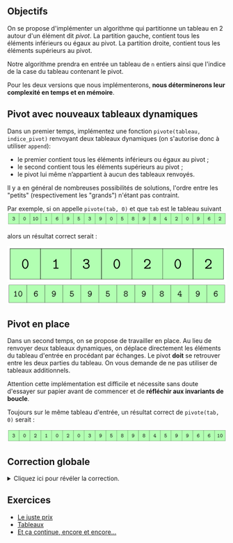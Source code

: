 ## Objectifs

On se propose d'implémenter un algorithme qui partitionne un tableau en 2 autour d'un élément dit *pivot*.
La partition gauche, contient tous les éléments inférieurs ou égaux au pivot.
La partition droite, contient tous les éléments supérieurs au pivot.

Notre algorithme prendra en entrée un tableau de `n` entiers ainsi que l'indice de la case du tableau contenant le pivot.

Pour les deux versions que nous implémenterons, **nous déterminerons leur complexité en temps et en mémoire**.

## Pivot avec nouveaux tableaux dynamiques

Dans un premier temps, implémentez une fonction `pivote(tableau, indice_pivot)` renvoyant deux tableaux dynamiques (on s'autorise donc à utiliser `append`):

- le premier contient tous les éléments inférieurs ou égaux au pivot ;
- le second contient tous les éléments supérieurs au pivot ;
- le pivot lui même n’appartient à aucun des tableaux renvoyés.

Il y a en général de nombreuses possibilités de solutions, l'ordre entre les "petits" (respectivement les "grands") n'étant pas contraint.

Par exemple, si on appelle `pivote(tab, 0)` et que `tab` est le tableau suivant
![tableau d'entrée](table1.svg)

alors un résultat correct serait :

![partition gauche](table11.svg)
![partition droite](table12.svg)

## Pivot en place

Dans un second temps, on se propose de travailler en place.
Au lieu de renvoyer deux tableaux dynamiques, on déplace directement les éléments du tableau d'entrée en procédant par échanges.
Le pivot **doit** se retrouver entre les deux parties du tableau.
On vous demande de ne pas utiliser de tableaux additionnels.

Attention cette implémentation est difficile et nécessite sans doute d'essayer sur papier avant de commencer et de **réfléchir aux invariants de boucle**.

Toujours sur le même tableau d'entrée, un résultat correct de `pivote(tab, 0)` serait :

![résultat en place](table2.svg)

## Correction globale
<details markdown="1">
<summary>Cliquez ici pour révéler la correction.</summary>
Une correction détaillée en deux vidéos est disponible :

<iframe src="https://videos.univ-grenoble-alpes.fr/video/12516-ensimag-bpi-correction-du-mini-projet-pivot-12/?is_iframe=true" width="640" height="360" style="padding: 0; margin: 0; border:0" allowfullscreen ></iframe>

<iframe src="https://videos.univ-grenoble-alpes.fr/video/12524-ensimag-bpi-correction-du-mini-projet-pivot-22/?is_iframe=true" width="640" height="360" style="padding: 0; margin: 0; border:0" allowfullscreen ></iframe>

Une autre correction possible est la suivante :
```python
#!/usr/bin/env python3
"""Déplacement autour d'un pivot dans un tableau."""
import sys


def pivote(tableau, indice_pivot):
    """Pivote le tableau donné autour de l'indice donné.

    Renvoie deux tableaux dynamiques:
      - le premier contient tous les éléments inférieurs ou égaux au pivot ;
      - le second tous les éléments supérieurs au pivot.

    Le pivot lui même n'appartient à aucun des tableaux dynamiques renvoyés.
    L'ordre entre les "petits" (resp. les "grands") n’étant pas contraint.
    """

    tableau_dyn_gauche = []
    tableau_dyn_droit = []
    pivot = tableau[indice_pivot]

    # On place les valeurs une par une à gauche ou
    # à droite en comparant au pivot
    for indice, valeur in enumerate(tableau):

        # Le pivot n'appartient à aucun des deux tableaux
        if indice == indice_pivot:
            continue

        # On compare avec la valeur du pivot pour
        # placer à gauche ou à droite
        if valeur <= pivot:
            tableau_dyn_gauche.append(valeur)
        else:
            tableau_dyn_droit.append(valeur)

    return tableau_dyn_gauche, tableau_dyn_droit


def echange(tableau, i, j):
    """Échange les valeurs aux indices i et j de tableau."""

    # Python est trop fort, on peut faire ça en une ligne,
    # sans avoir recours à une variable temporaire, waaaouu.
    tableau[i], tableau[j] = tableau[j], tableau[i]

    # Ceci n'est qu'un leurre, bien sûr.
    # Python utilise *deux* variables temporaires en interne.
    # Le code ci-dessus est équivalent au code suivant :
    #   temp = (tableau[j], tableau[i]) # création d'un tuple
    #   tableau[i] = temp[0]
    #   tableau[j] = temp[1]


def pivote_en_place(tableau, indice_pivot):
    """Pivote en place le tableau donné autour de la valeur à l'indice donné

    Rien de mieux qu'un dessin au tableau pour "voir" cet algorithme qui utilise
    deux indices : i qui part de gauche et avance à droite, et j qui part de
    droite et avance à gauche.

    L'algorithme s'arrête quand i et j se croisent.

    L'algorithme est "optimisé" en ce qui concerne le nombre d'échanges de deux éléments.
    Quand un élément est plus petit que le pivot, il n'y a pas d'échange.
    On remet le pivot à la bonne place une fois sorti de la boucle,
    c'est à dire quand on connait sa position.
    """

    # On place le pivot en premier
    pivot = tableau[indice_pivot]
    echange(tableau, indice_pivot, 0)

    # Indice de l'élément à comparer au pivot
    # INVARIANT_I : t[e] <= pivot ∀e tel que 1 <= e < i
    #   - vrai au départ car 1 <= e < i est vide
    i = 1

    # Indice du dernier élément non comparé au pivot
    # INVARIANT_J : t[e] > pivot ∀e tel que j < e < len(t)
    # vrai au départ car j < e < len(t) est vide
    j = len(tableau) - 1

    # Tant qu'il reste un élément à comparer au pivot
    while i <= j:

        # On le laisse à sa place et on fait avancer i
        if tableau[i] <= pivot:
            i += 1
            # INVARIANT_I préservé car
            #   - on rajoute t[i] à ∀e tel que 1 <= e < i
            #   - t[i] <= pivot
            # INVARIANT_J préservé car
            #   - pas d'élément rajouté à ∀e tel que j < e < len(t)
            #   - t[e] inchangé ∀e
            #     donc t[e] <= pivot ∀e tel que 1 <= e < i toujours vrai

        # On le place à droite du pivot en échangeant
        # de place avec le dernier élément non comparé au pivot
        else:
            echange(tableau, i, j)
            j -= 1
            # INVARIANT_I préservé car :
            #   - pas d'élément rajouté à ∀e tel que 1 <= e < i
            #   - t[e] inchangé ∀e tel que 1 <= e < i
            #     donc t[e] <= pivot ∀e tel que 1 <= e < i
            # INVARIANT_j préservé car :
            #   - on rajoute t[i] à ∀e tel que j < e < len(t)
            #   - t[i] > pivot

    # Quand on sort de la boucle, j = i - 1 nous donne la place du pivot
    # par définition d'après nos deux invariants
    echange(tableau, 0, j)

    return tableau, j


def main():
    """Point d'entrée du programme"""

    # On demande à l'utilisateur le tableau ainsi que l'indice du pivot
    if len(sys.argv) != 3 or sys.argv[1] == "-h" or sys.argv[1] == "--help":
        print("utilisation:", sys.argv[0], "tableau index_pivot")
        sys.exit()
    tableau = [int(i) for i in sys.argv[1].split()]
    indice_pivot = int(sys.argv[2])

    # On pivote "HORS place"
    print(
        "avant pivotage autour du",
        tableau[indice_pivot],
        "à l'indice",
        indice_pivot,
        "on a le tableau suivant : \n",
        "  tab =",
        tableau,
        "avec une taille de",
        len(tableau),
    )
    tab_gauche, tab_droit = pivote(tableau, indice_pivot)
    print(
        "après pivotage autour du",
        tableau[indice_pivot],
        "à l'indice",
        indice_pivot,
        "on a les deux tableaux suivants : ",
    )
    print("  tab gauche =", tab_gauche, "avec une taille de", len(tab_gauche))
    print("  tab droit  =", tab_droit, "avec une taille de", len(tab_droit))

    # On pivote "EN place"
    print()
    print(
        "avant pivotage en place autour du",
        tableau[indice_pivot],
        "à l'indice",
        indice_pivot,
        "on a le tableau suivant : \n",
        "  tab =",
        tableau,
        "avec une taille de",
        len(tableau),
    )
    pivote_en_place(tableau, indice_pivot)
    print(
        "après pivotage en place autour du",
        tableau[indice_pivot],
        "à l'indice",
        indice_pivot,
        "on a le tableau suivant : \n",
        "  tab =",
        tableau,
        "avec une taille de",
        len(tableau),
    )


if __name__ == "__main__":
    main()
```
</details>

## Exercices

- [Le juste prix](/2-iterations/travaux-pratiques/10-tout-eteint/exercices/01-le-juste-prix/index.html)
- [Tableaux](/2-iterations/travaux-pratiques/09-sous-suite/exercices/01-tableaux/index.html)
- [Et ça continue, encore et encore...](/2-iterations/travaux-pratiques/11-pivot/exercices/01-et-ca-continue-encore-et-encore/index.html)
